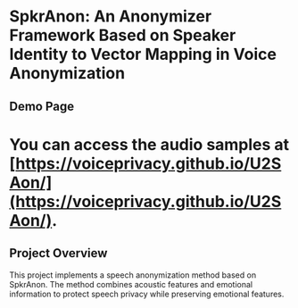 # SpkrAnon: An Anonymizer Framework Based on Speaker Identity to Vector Mapping in Voice Anonymization
## Demo Page
# You can access the audio samples at  [https://voiceprivacy.github.io/U2SAon/](https://voiceprivacy.github.io/U2SAon/).
## Project Overview
This project implements a speech anonymization method based on SpkrAnon. The method combines acoustic features and emotional information to protect speech privacy while preserving emotional features. 

